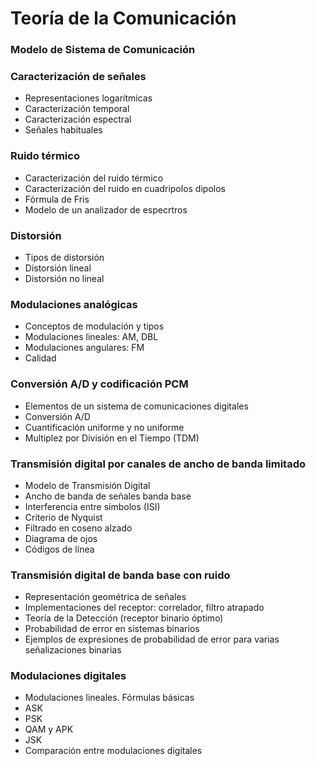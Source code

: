 # Teoría de la Comunicación
### Modelo de Sistema de Comunicación
### Caracterización de señales
- Representaciones logarítmicas
- Caracterización temporal
- Caracterización espectral
- Señales habituales

### Ruido térmico
- Caracterización del ruido térmico
- Caracterización del ruido en cuadripolos dipolos
- Fórmula de Fris
- Modelo de un analizador de especrtros

### Distorsión
- Tipos de distorsión
- Distorsión lineal
- Distorsión no lineal

### Modulaciones analógicas
- Conceptos de modulación y tipos
- Modulaciones lineales: AM, DBL
- Modulaciones angulares: FM
- Calidad

### Conversión A/D y codificación PCM
- Elementos de un sistema de comunicaciones digitales
- Conversión A/D
- Cuantificación uniforme y no uniforme
- Multiplez por División en el Tiempo (TDM)

### Transmisión digital por canales de ancho de banda limitado
- Modelo de Transmisión Digital
- Ancho de banda de señales banda base
- Interferencia entre símbolos (ISI)
- Criterio de Nyquist
- Filtrado en coseno alzado
- Diagrama de ojos
- Códigos de línea

### Transmisión digital de banda base con ruido
- Representación geométrica de señales
- Implementaciones del receptor: correlador, filtro atrapado
- Teoría de la Detección (receptor binario óptimo)
- Probabilidad de error en sistemas binarios
- Ejemplos de expresiones de probabilidad de error para varias señalizaciones binarias

### Modulaciones digitales
- Modulaciones lineales. Fórmulas básicas
- ASK
- PSK
- QAM y APK
- JSK
- Comparación entre modulaciones digitales

